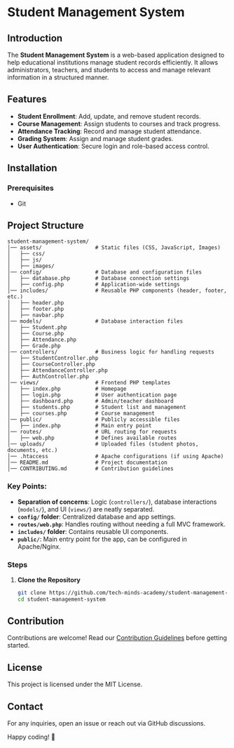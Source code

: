 # Student Management System

## Introduction
The **Student Management System** is a web-based application designed to help educational institutions manage student records efficiently. It allows administrators, teachers, and students to access and manage relevant information in a structured manner.

## Features
- **Student Enrollment**: Add, update, and remove student records.
- **Course Management**: Assign students to courses and track progress.
- **Attendance Tracking**: Record and manage student attendance.
- **Grading System**: Assign and manage student grades.
- **User Authentication**: Secure login and role-based access control.

## Installation

### Prerequisites
- Git

## Project Structure
```
student-management-system/
│── assets/                 # Static files (CSS, JavaScript, Images)
│   ├── css/
│   ├── js/
│   ├── images/
│── config/                 # Database and configuration files
│   ├── database.php        # Database connection settings
│   ├── config.php          # Application-wide settings
│── includes/               # Reusable PHP components (header, footer, etc.)
│   ├── header.php
│   ├── footer.php
│   ├── navbar.php
│── models/                 # Database interaction files
│   ├── Student.php
│   ├── Course.php
│   ├── Attendance.php
│   ├── Grade.php
│── controllers/            # Business logic for handling requests
│   ├── StudentController.php
│   ├── CourseController.php
│   ├── AttendanceController.php
│   ├── AuthController.php
│── views/                  # Frontend PHP templates
│   ├── index.php           # Homepage
│   ├── login.php           # User authentication page
│   ├── dashboard.php       # Admin/teacher dashboard
│   ├── students.php        # Student list and management
│   ├── courses.php         # Course management
│── public/                 # Publicly accessible files
│   ├── index.php           # Main entry point
│── routes/                 # URL routing for requests
│   ├── web.php             # Defines available routes
│── uploads/                # Uploaded files (student photos, documents, etc.)
│── .htaccess               # Apache configurations (if using Apache)
│── README.md               # Project documentation
│── CONTRIBUTING.md         # Contribution guidelines
```

### Key Points:
- **Separation of concerns**: Logic (`controllers/`), database interactions (`models/`), and UI (`views/`) are neatly separated.
- **`config/` folder**: Centralized database and app settings.
- **`routes/web.php`**: Handles routing without needing a full MVC framework.
- **`includes/` folder**: Contains reusable UI components.
- **`public/`**: Main entry point for the app, can be configured in Apache/Nginx.


### Steps
1. **Clone the Repository**
   ```sh
   git clone https://github.com/tech-minds-academy/student-management-system.git
   cd student-management-system


## Contribution
Contributions are welcome! Read our [Contribution Guidelines](CONTRIBUTING.md) before getting started.

## License
This project is licensed under the MIT License.

## Contact
For any inquiries, open an issue or reach out via GitHub discussions.

Happy coding! 🚀

